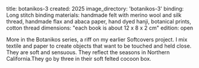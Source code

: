 title: botanikos-3
created: 2025
image_directory: 'botanikos-3'
binding: Long stitch binding
materials: handmade felt with merino wool and silk thread, handmade flax and abaca paper, hand dyed hanji, botanical prints, cotton thread
dimensions: "each book is about 12 x 8 x 2 cm"
edition: open

More in the Botanikos series, a riff on my earlier Softcovers project. I mix textile and paper to create objects that want to be touched and held close. They are soft and sensuous. They reflect the seasons in Northern California.They go by three in their soft felted cocoon box. 

